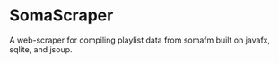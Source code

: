 # SomaScraper
A web-scraper for compiling playlist data from somafm built on javafx, sqlite, and jsoup.
